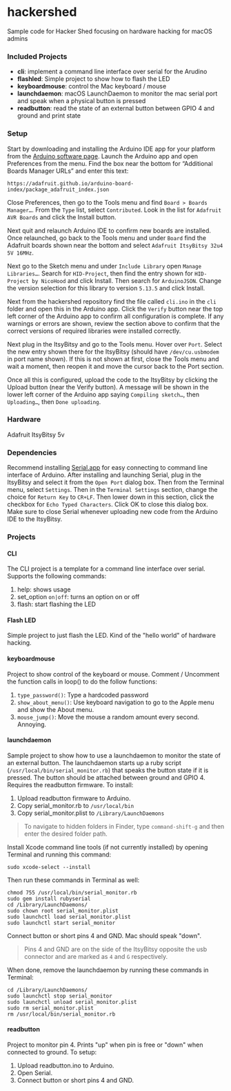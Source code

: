 # hackershed
Sample code for Hacker Shed focusing on hardware hacking for macOS admins

### Included Projects

* **cli**: implement a command line interface over serial for the Arudino
* **flashled**: Simple project to show how to flash the LED
* **keyboardmouse**: control the Mac keyboard / mouse
* **launchdaemon**: macOS LaunchDaemon to monitor the mac serial port and speak when a physical button is pressed
* **readbutton**: read the state of an external button between GPIO 4 and ground and print state

 
### Setup
Start by downloading and installing the Arduino IDE app for your platform from the [Arduino software page](https://www.arduino.cc/en/Main/Software). Launch the Arduino app and open Preferences from the menu. Find the box near the bottom for “Additional Boards Manager URLs” and enter this text:

    https://adafruit.github.io/arduino-board-index/package_adafruit_index.json

Close Preferences, then go to the Tools menu and find `Board > Boards Manager…`. From the `Type` list, select `Contributed`. Look in the list for `Adafruit AVR Boards` and click the Install button.

Next quit and relaunch Arduino IDE to confirm new boards are installed. Once relaunched, go back to the Tools menu and under `Board` find the Adafruit boards shown near the bottom and select `Adafruit ItsyBitsy 32u4 5V 16MHz`.

Next go to the Sketch menu and under `Include Library` open `Manage Libraries…`. Search for `HID-Project`, then find the entry shown for `HID-Project by NicoHood` and click Install. Then search for `ArduinoJSON`. Change the version selection for this library to version `5.13.5` and click Install.

Next from the hackershed repository find the file  called `cli.ino` in the `cli` folder and open this in the Arduino app. Click the `Verify` button near the top left corner of the Arduino app to confirm all configuration is complete. If any warnings or errors are shown, review the section above to confirm that the correct versions of required libraries were installed correctly.

Next plug in the ItsyBitsy and go to the Tools menu.  Hover over `Port`. Select the new entry shown there for the ItsyBitsy (should have `/dev/cu.usbmodem` in port name shown).  If this is not shown at first, close the Tools menu and wait a moment, then reopen it and move the cursor back to the Port section.  

Once all this is configured, upload the code to the ItsyBitsy by clicking the Upload button (near the Verify button). A message will be shown in the lower left corner of the Arduino app saying `Compiling sketch…`, then `Uploading…`, then `Done uploading`. 

### Hardware
Adafruit ItsyBitsy 5v

### Dependencies
Recommend installing [Serial.app](https://www.decisivetactics.com/products/serial/) for easy connecting to command line interface of Arduino.  After installing and launching Serial, plug in the ItsyBitsy and select it from the `Open Port` dialog box.  Then from the Terminal menu, select `Settings`.  Then in the `Terminal Settings` section, change the choice for `Return Key` to `CR+LF`.  Then lower down in this section, click the checkbox for `Echo Typed Characters`.  Click OK to close this dialog box.  Make sure to close Serial whenever uploading new code from the Arduino IDE to the ItsyBitsy.  

### Projects

#### CLI
The CLI project is a template for a command line interface over serial.  Supports the following commands:

1. help: shows usage
1. set_option `on|off`: turns an option on or off
1. flash: start flashing the LED

#### Flash LED
Simple project to just flash the LED. Kind of the "hello world" of hardware hacking.

#### keyboardmouse
Project to show control of the keyboard or mouse. Comment / Uncomment the function calls in loop() to do the follow functions:

1. `type_password()`: Type a hardcoded password 
1. `show_about_menu()`: Use keyboard navigation to go to the Apple menu and show the About menu.
1. `mouse_jump()`: Move the mouse a random amount every second. Annoying.

#### launchdaemon
Sample project to show how to use a launchdaemon to monitor the state of an external button. The launchdaemon starts up a ruby script (`/usr/local/bin/serial_monitor.rb`) that speaks the button state if it is pressed. The button should be attached between ground and GPIO 4. Requires the readbutton firmware. To install:

1. Upload readbutton firmware to Arduino. 
1. Copy serial_monitor.rb to `/usr/local/bin`
1. Copy serial_monitor.plist to `/Library/LaunchDaemons`

> To navigate to hidden folders in Finder, type `command-shift-g` and then enter the desired folder path.

Install Xcode command line tools (if not currently installed) by opening Terminal and running this command:

    sudo xcode-select --install

Then run these commands in Terminal as well: 

    chmod 755 /usr/local/bin/serial_monitor.rb
    sudo gem install rubyserial
    cd /Library/LaunchDaemons/
    sudo chown root serial_monitor.plist
    sudo launchctl load serial_monitor.plist 
    sudo launchctl start serial_monitor

Connect button or short pins 4 and GND. Mac should speak "down".

> Pins 4 and GND are on the side of the ItsyBitsy opposite the usb connector and are marked as `4` and `G` respectively.

When done, remove the launchdaemon by running these commands in Terminal: 

    cd /Library/LaunchDaemons/
    sudo launchctl stop serial_monitor
    sudo launchctl unload serial_monitor.plist 
    sudo rm serial_monitor.plist
    rm /usr/local/bin/serial_monitor.rb

#### readbutton
Project to monitor pin 4. Prints "up" when pin is free or "down" when connected to ground. To setup:

1. Upload readbutton.ino to Arduino.
1. Open Serial.
1. Connect button or short pins 4 and GND.
